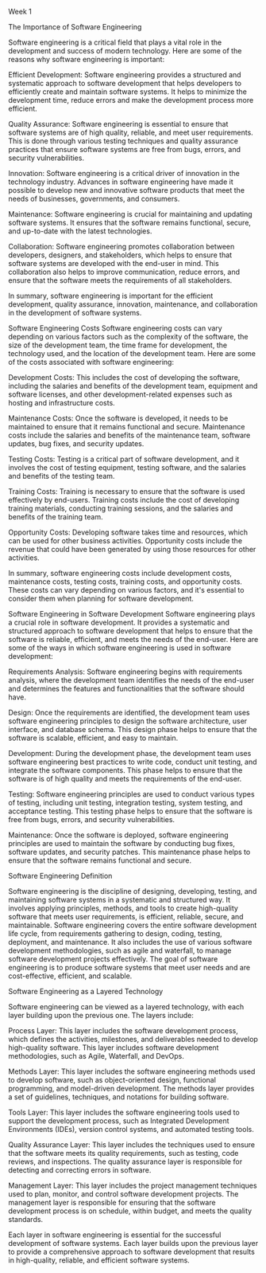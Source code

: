 Week 1

The Importance of Software Engineering

Software engineering is a critical field that plays a vital role in the development and success of modern technology. Here are some of the reasons why software engineering is important:

Efficient Development: Software engineering provides a structured and systematic approach to software development that helps developers to efficiently create and maintain software systems. It helps to minimize the development time, reduce errors and make the development process more efficient.

Quality Assurance: Software engineering is essential to ensure that software systems are of high quality, reliable, and meet user requirements. This is done through various testing techniques and quality assurance practices that ensure software systems are free from bugs, errors, and security vulnerabilities.

Innovation: Software engineering is a critical driver of innovation in the technology industry. Advances in software engineering have made it possible to develop new and innovative software products that meet the needs of businesses, governments, and consumers.

Maintenance: Software engineering is crucial for maintaining and updating software systems. It ensures that the software remains functional, secure, and up-to-date with the latest technologies.

Collaboration: Software engineering promotes collaboration between developers, designers, and stakeholders, which helps to ensure that software systems are developed with the end-user in mind. This collaboration also helps to improve communication, reduce errors, and ensure that the software meets the requirements of all stakeholders.

In summary, software engineering is important for the efficient development, quality assurance, innovation, maintenance, and collaboration in the development of software systems.

Software Engineering Costs
Software engineering costs can vary depending on various factors such as the complexity of the software, the size of the development team, the time frame for development, the technology used, and the location of the development team. Here are some of the costs associated with software engineering:

Development Costs: This includes the cost of developing the software, including the salaries and benefits of the development team, equipment and software licenses, and other development-related expenses such as hosting and infrastructure costs.

Maintenance Costs: Once the software is developed, it needs to be maintained to ensure that it remains functional and secure. Maintenance costs include the salaries and benefits of the maintenance team, software updates, bug fixes, and security updates.

Testing Costs: Testing is a critical part of software development, and it involves the cost of testing equipment, testing software, and the salaries and benefits of the testing team.

Training Costs: Training is necessary to ensure that the software is used effectively by end-users. Training costs include the cost of developing training materials, conducting training sessions, and the salaries and benefits of the training team.

Opportunity Costs: Developing software takes time and resources, which can be used for other business activities. Opportunity costs include the revenue that could have been generated by using those resources for other activities.

In summary, software engineering costs include development costs, maintenance costs, testing costs, training costs, and opportunity costs. These costs can vary depending on various factors, and it's essential to consider them when planning for software development.

Software Engineering in Software Development
Software engineering plays a crucial role in software development. It provides a systematic and structured approach to software development that helps to ensure that the software is reliable, efficient, and meets the needs of the end-user. Here are some of the ways in which software engineering is used in software development:

Requirements Analysis: Software engineering begins with requirements analysis, where the development team identifies the needs of the end-user and determines the features and functionalities that the software should have.

Design: Once the requirements are identified, the development team uses software engineering principles to design the software architecture, user interface, and database schema. This design phase helps to ensure that the software is scalable, efficient, and easy to maintain.

Development: During the development phase, the development team uses software engineering best practices to write code, conduct unit testing, and integrate the software components. This phase helps to ensure that the software is of high quality and meets the requirements of the end-user.

Testing: Software engineering principles are used to conduct various types of testing, including unit testing, integration testing, system testing, and acceptance testing. This testing phase helps to ensure that the software is free from bugs, errors, and security vulnerabilities.

Maintenance: Once the software is deployed, software engineering principles are used to maintain the software by conducting bug fixes, software updates, and security patches. This maintenance phase helps to ensure that the software remains functional and secure.

Software Engineering Definition

Software engineering is the discipline of designing, developing, testing, and maintaining software systems in a systematic and structured way. It involves applying principles, methods, and tools to create high-quality software that meets user requirements, is efficient, reliable, secure, and maintainable. Software engineering covers the entire software development life cycle, from requirements gathering to design, coding, testing, deployment, and maintenance. It also includes the use of various software development methodologies, such as agile and waterfall, to manage software development projects effectively. The goal of software engineering is to produce software systems that meet user needs and are cost-effective, efficient, and scalable.

Software Engineering as a Layered Technology

Software engineering can be viewed as a layered technology, with each layer building upon the previous one. The layers include:

Process Layer: This layer includes the software development process, which defines the activities, milestones, and deliverables needed to develop high-quality software. This layer includes software development methodologies, such as Agile, Waterfall, and DevOps.

Methods Layer: This layer includes the software engineering methods used to develop software, such as object-oriented design, functional programming, and model-driven development. The methods layer provides a set of guidelines, techniques, and notations for building software.

Tools Layer: This layer includes the software engineering tools used to support the development process, such as Integrated Development Environments (IDEs), version control systems, and automated testing tools.

Quality Assurance Layer: This layer includes the techniques used to ensure that the software meets its quality requirements, such as testing, code reviews, and inspections. The quality assurance layer is responsible for detecting and correcting errors in software.

Management Layer: This layer includes the project management techniques used to plan, monitor, and control software development projects. The management layer is responsible for ensuring that the software development process is on schedule, within budget, and meets the quality standards.

Each layer in software engineering is essential for the successful development of software systems. Each layer builds upon the previous layer to provide a comprehensive approach to software development that results in high-quality, reliable, and efficient software systems.

